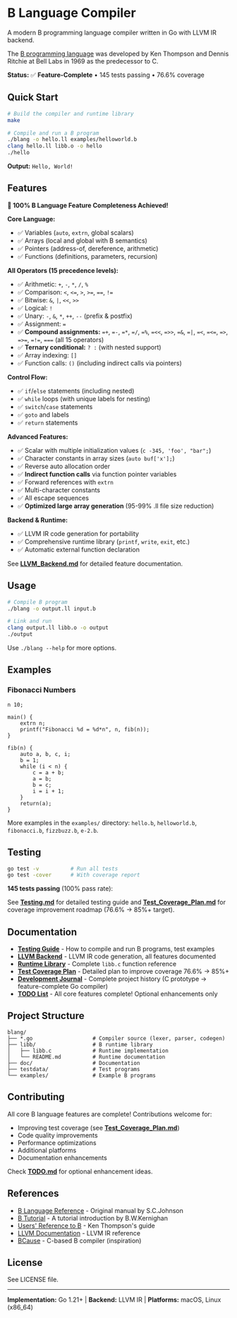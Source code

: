 # B Language Compiler

A modern B programming language compiler written in Go with LLVM IR backend.

The [B programming language](https://en.wikipedia.org/wiki/B_(programming_language)) was developed by Ken Thompson and Dennis Ritchie at Bell Labs in 1969 as the predecessor to C.

**Status:** ✅ **Feature-Complete** • 145 tests passing • 76.6% coverage

## Quick Start

```bash
# Build the compiler and runtime library
make

# Compile and run a B program
./blang -o hello.ll examples/helloworld.b
clang hello.ll libb.o -o hello
./hello
```

**Output:** `Hello, World!`

## Features

**🎉 100% B Language Feature Completeness Achieved!**

**Core Language:**
- ✅ Variables (`auto`, `extrn`, global scalars)
- ✅ Arrays (local and global with B semantics)
- ✅ Pointers (address-of, dereference, arithmetic)
- ✅ Functions (definitions, parameters, recursion)

**All Operators (15 precedence levels):**
- ✅ Arithmetic: `+`, `-`, `*`, `/`, `%`
- ✅ Comparison: `<`, `<=`, `>`, `>=`, `==`, `!=`
- ✅ Bitwise: `&`, `|`, `<<`, `>>`
- ✅ Logical: `!`
- ✅ Unary: `-`, `&`, `*`, `++`, `--` (prefix & postfix)
- ✅ Assignment: `=`
- ✅ **Compound assignments:** `=+`, `=-`, `=*`, `=/`, `=%`, `=<<`, `=>>`, `=&`, `=|`, `=<`, `=<=`, `=>`, `=>=`, `=!=`, `===` (all 15 operators)
- ✅ **Ternary conditional:** `? :` (with nested support)
- ✅ Array indexing: `[]`
- ✅ Function calls: `()` (including indirect calls via pointers)

**Control Flow:**
- ✅ `if`/`else` statements (including nested)
- ✅ `while` loops (with unique labels for nesting)
- ✅ `switch`/`case` statements
- ✅ `goto` and labels
- ✅ `return` statements

**Advanced Features:**
- ✅ Scalar with multiple initialization values (`c -345, 'foo', "bar";`)
- ✅ Character constants in array sizes (`auto buf['x'];`)
- ✅ Reverse auto allocation order
- ✅ **Indirect function calls** via function pointer variables
- ✅ Forward references with `extrn`
- ✅ Multi-character constants
- ✅ All escape sequences
- ✅ **Optimized large array generation** (95-99% .ll file size reduction)

**Backend & Runtime:**
- ✅ LLVM IR code generation for portability
- ✅ Comprehensive runtime library (`printf`, `write`, `exit`, etc.)
- ✅ Automatic external function declaration

See **[LLVM_Backend.md](doc/LLVM_Backend.md)** for detailed feature documentation.

## Usage

```bash
# Compile B program
./blang -o output.ll input.b

# Link and run
clang output.ll libb.o -o output
./output
```

Use `./blang --help` for more options.

## Examples

### Fibonacci Numbers
```b
n 10;

main() {
    extrn n;
    printf("Fibonacci %d = %d*n", n, fib(n));
}

fib(n) {
    auto a, b, c, i;
    b = 1;
    while (i < n) {
        c = a + b;
        a = b;
        b = c;
        i = i + 1;
    }
    return(a);
}
```

More examples in the `examples/` directory: `hello.b`, `helloworld.b`, `fibonacci.b`, `fizzbuzz.b`, `e-2.b`.

## Testing

```bash
go test -v          # Run all tests
go test -cover      # With coverage report
```

  **145 tests passing** (100% pass rate):

See **[Testing.md](doc/Testing.md)** for detailed testing guide and **[Test_Coverage_Plan.md](doc/Test_Coverage_Plan.md)** for coverage improvement roadmap (76.6% → 85%+ target).

## Documentation

- **[Testing Guide](doc/Testing.md)** - How to compile and run B programs, test examples
- **[LLVM Backend](doc/LLVM_Backend.md)** - LLVM IR code generation, all features documented
- **[Runtime Library](libb/README.md)** - Complete `libb.c` function reference
- **[Test Coverage Plan](doc/Test_Coverage_Plan.md)** - Detailed plan to improve coverage 76.6% → 85%+
- **[Development Journal](doc/Journal.md)** - Complete project history (C prototype → feature-complete Go compiler)
- **[TODO List](doc/TODO.md)** - All core features complete! Optional enhancements only

## Project Structure

```
blang/
├── *.go                   # Compiler source (lexer, parser, codegen)
├── libb/                  # B runtime library
│   ├── libb.c             # Runtime implementation
│   └── README.md          # Runtime documentation
├── doc/                   # Documentation
├── testdata/              # Test programs
└── examples/              # Example B programs
```

## Contributing

All core B language features are complete! Contributions welcome for:
- Improving test coverage (see **[Test_Coverage_Plan.md](doc/Test_Coverage_Plan.md)**)
- Code quality improvements
- Performance optimizations
- Additional platforms
- Documentation enhancements

Check **[TODO.md](doc/TODO.md)** for optional enhancement ideas.

## References

- [B Language Reference](https://github.com/sergev/blang/raw/refs/heads/main/doc/bref.pdf) - Original manual by S.C.Johnson
- [B Tutorial](https://github.com/sergev/blang/raw/refs/heads/main/doc/btut.pdf) - A tutorial introduction by B.W.Kernighan
- [Users' Reference to B](https://github.com/sergev/blang/raw/refs/heads/main/doc/kbman.pdf) - Ken Thompson's guide
- [LLVM Documentation](https://llvm.org/docs/LangRef.html) - LLVM IR reference
- [BCause](https://github.com/Spydr06/BCause) - C-based B compiler (inspiration)

## License

See LICENSE file.

---

**Implementation:** Go 1.21+ | **Backend:** LLVM IR | **Platforms:** macOS, Linux (x86_64)
